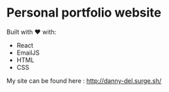 # Personal portfolio website

Built with :heart: with:

- React
- EmailJS
- HTML
- CSS

My site can be found here : http://danny-del.surge.sh/
